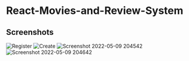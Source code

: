 # React-Movies-and-Review-System

## Screenshots
![Register](https://user-images.githubusercontent.com/58937669/167447630-da6e62c4-b9db-4c97-985c-363a3815e957.png)
![Create](https://user-images.githubusercontent.com/58937669/167447640-f772388c-361d-465b-974d-0f65b4e90415.png)
![Screenshot 2022-05-09 204542](https://user-images.githubusercontent.com/58937669/167447648-405389a2-bcf6-4ebf-9b8b-d92aa31809e6.png)
![Screenshot 2022-05-09 204642](https://user-images.githubusercontent.com/58937669/167447655-77bd0af5-dfc1-4e29-ae9f-7cffcfe0283c.png)
